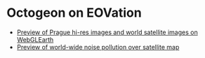 # Octogeon on EOVation

- [Preview of Prague hi-res images and world satellite images on WebGLEarth](https://octogeo.com/eovation/satellite/index.html#ll=50.08617,14.41361;alt=327;h=-1.211;t=-0.688)
- [Preview of world-wide noise pollution over satellite map](https://octogeo.com/eovation/noise/index.html#ll=49.17711,16.60458;alt=11569;h=0.005;t=3.451)
